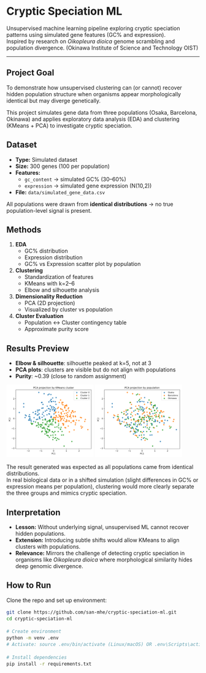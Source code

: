 # Cryptic Speciation ML

Unsupervised machine learning pipeline exploring cryptic speciation patterns using simulated gene features (GC% and expression).  
Inspired by research on *Oikopleura dioica* genome scrambling and population divergence. (Okinawa Institute of Science and Technology OIST)

---

## Project Goal
To demonstrate how unsupervised clustering can (or cannot) recover hidden population structure when organisms appear morphologically identical but may diverge genetically.  

This project simulates gene data from three populations (Osaka, Barcelona, Okinawa) and applies exploratory data analysis (EDA) and clustering (KMeans + PCA) to investigate cryptic speciation.


## Dataset
- **Type:** Simulated dataset  
- **Size:** 300 genes (100 per population)  
- **Features:**  
  - `gc_content` → simulated GC% (30–60%)  
  - `expression` → simulated gene expression (N(10,2))  
- **File:** `data/simulated_gene_data.csv`

All populations were drawn from **identical distributions** → no true population-level signal is present.


## Methods
1. **EDA**
   - GC% distribution
   - Expression distribution
   - GC% vs Expression scatter plot by population
2. **Clustering**
   - Standardization of features
   - KMeans with k=2–6
   - Elbow and silhouette analysis
3. **Dimensionality Reduction**
   - PCA (2D projection)
   - Visualized by cluster vs population
4. **Cluster Evaluation**
   - Population ↔ Cluster contingency table
   - Approximate purity score


## Results Preview

- **Elbow & silhouette**: silhouette peaked at k=5, not at 3  
- **PCA plots**: clusters are visible but do not align with populations  
- **Purity**: ~0.39 (close to random assignment)  

<img src="results/pca_by_cluster.png" width="45%"/> <img src="results/pca_by_population.png" width="45%"/>

The result generated was expected as all populations came from identical distributions.  
In real biological data or in a shifted simulation (slight differences in GC% or expression means per population), clustering would more clearly separate the three groups and mimics cryptic speciation.


## Interpretation
- **Lesson:** Without underlying signal, unsupervised ML cannot recover hidden populations.  
- **Extension:** Introducing subtle shifts would allow KMeans to align clusters with populations.  
- **Relevance:** Mirrors the challenge of detecting cryptic speciation in organisms like *Oikopleura dioica* where morphological similarity hides deep genomic divergence.


## How to Run
Clone the repo and set up environment:

```bash
git clone https://github.com/san-mhe/cryptic-speciation-ml.git
cd cryptic-speciation-ml

# Create environment
python -m venv .env
# Activate: source .env/bin/activate (Linux/macOS) OR .env\Scripts\activate (Windows)

# Install dependencies
pip install -r requirements.txt

